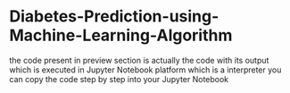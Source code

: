 # Diabetes-Prediction-using-Machine-Learning-Algorithm
the code present in preview section is actually the code with its output which is executed in Jupyter Notebook platform which is a interpreter you can copy the code step by step into your Jupyter Notebook
